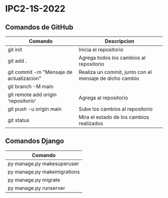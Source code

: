 # IPC2-1S-2022
## Comandos de GitHub
| Comando | Descripcion	|
|---------|-------------|
| git init | Inicia el repositorio |
| git add . | Agrega todos los cambios al repositorio |
| git commit -m "Mensaje de actualizacion" | Realiza un commit, junto con el mensaje de dicho cambio |
| git branch -M main | |
| git remote add origin 'repositorio' | Agrega al repositorio |
| git push -u origin main | Sube los cambios al repositorio |
| git status | Mira el estado de los cambios realizados |

## Comandos Django
| Comando |
|---------|
| py manage.py makesuperuser |
| py manage.py makemigrations |
| py manage.py migrate |
| py manage.py runserver |